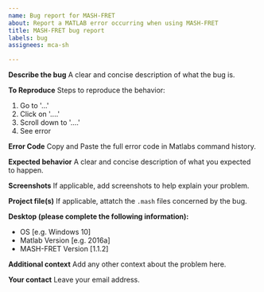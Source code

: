 ```yaml
---
name: Bug report for MASH-FRET
about: Report a MATLAB error occurring when using MASH-FRET
title: MASH-FRET bug report
labels: bug
assignees: mca-sh

---
```


**Describe the bug**
A clear and concise description of what the bug is.

**To Reproduce**
Steps to reproduce the behavior:
1. Go to '...'
2. Click on '....'
3. Scroll down to '....'
4. See error

**Error Code**
Copy and Paste the full error code in Matlabs command history.

**Expected behavior**
A clear and concise description of what you expected to happen.

**Screenshots**
If applicable, add screenshots to help explain your problem.

**Project file(s)**
If applicable, attatch the `.mash` files concerned by the bug.

**Desktop (please complete the following information):**
 - OS [e.g. Windows 10]
 - Matlab Version [e.g. 2016a]
 - MASH-FRET Version [1.1.2]

**Additional context**
Add any other context about the problem here.

**Your contact**
Leave your email address.
